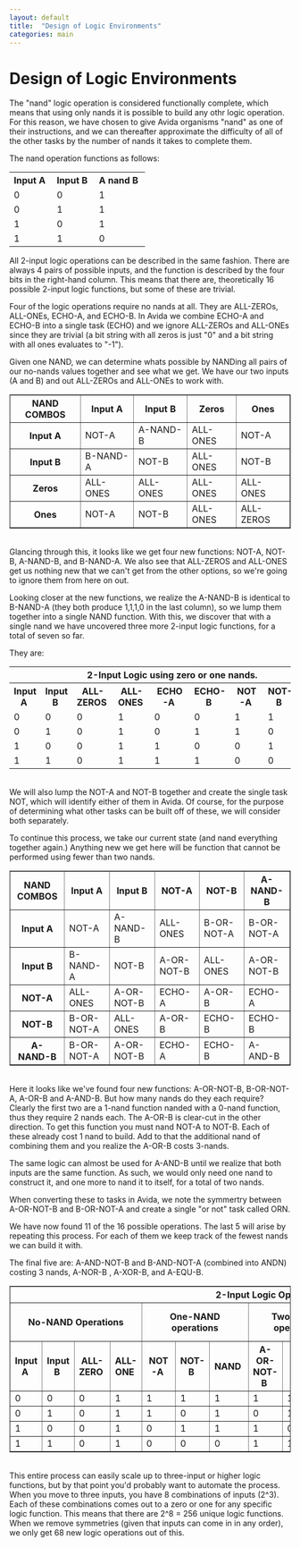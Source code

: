 ```yaml
---
layout: default
title:  "Design of Logic Environments"
categories: main
---
```


<h1 id="firstHeading" class="firstHeading" lang="en">Design of Logic Environments</h1>

<p>The
"nand" logic operation is considered functionally complete, which means
that using only nands it is possible to build any othr logic operation.
For this reason, we have chosen to give Avida organisms "nand" as one
of their instructions, and we can thereafter approximate the difficulty
of all of the other tasks by the number of nands it takes to complete
them.
</p><p>The nand operation functions as follows:
</p>
<table>
<tbody><tr><th>Input A&nbsp; </th><th>Input B&nbsp; </th><th>A nand B&nbsp;</th></tr>
<tr><td>0 </td><td>0 </td><td>1</td></tr>
<tr><td>0 </td><td>1 </td><td>1</td></tr>
<tr><td>1 </td><td>0 </td><td>1</td></tr>
<tr><td>1 </td><td>1 </td><td>0</td></tr>
</tbody></table>
<p>All 2-input logic operations can be described in the same fashion.
There are always 4 pairs of possible inputs, and the function is
described by the four bits in the right-hand column.  This means that
there are, theoretically 16 possible 2-input logic functions, but some
of these are trivial.
</p><p>Four of the logic operations require no nands at all.  They are
ALL-ZEROs, ALL-ONEs, ECHO-A, and ECHO-B.  In Avida we combine ECHO-A and
ECHO-B into a single task (ECHO) and we ignore ALL-ZEROs and ALL-ONEs
since they are trivial (a bit string with all zeros is just "0" and a
bit string with all ones evaluates to "-1").
</p><p>Given one NAND, we can determine whats possible by NANDing all
pairs of our no-nands values together and see what we get.  We have our
two inputs (A and B) and out ALL-ZEROs and ALL-ONEs to work with.
</p>
<table border="1">
<tbody><tr><th>NAND COMBOS </th><th>Input A </th><th>Input B </th><th>Zeros </th><th>Ones
</th></tr><tr><th>Input A </th><td>NOT-A    </td><td>A-NAND-B </td><td>ALL-ONES </td><td>NOT-A
</td></tr><tr><th>Input B </th><td>B-NAND-A </td><td>NOT-B    </td><td>ALL-ONES </td><td>NOT-B
</td></tr><tr><th>Zeros   </th><td>ALL-ONES </td><td>ALL-ONES </td><td>ALL-ONES </td><td>ALL-ONES
</td></tr><tr><th>Ones    </th><td>NOT-A    </td><td>NOT-B    </td><td>ALL-ONES </td><td>ALL-ZEROS
</td></tr></tbody></table>
<p><br>
Glancing through this, it looks like we get four new functions: NOT-A,
NOT-B, A-NAND-B, and B-NAND-A.  We also see that ALL-ZEROS and ALL-ONES
get us nothing new that we can't get from the other options, so we're
going to ignore them from here on out.
</p><p>Looking closer at the new functions, we realize the A-NAND-B is
identical to B-NAND-A (they both produce 1,1,1,0 in the last column), so
we lump them together into a single NAND function.  With this, we
discover that with a single nand we have uncovered three more 2-input
logic functions, for a total of seven so far.
</p><p>They are:
</p>
<table>
<tbody><tr><th colspan="9">2-Input Logic using zero or one nands.</th></tr>
<tr><th>Input A&nbsp; </th><th>Input B&nbsp; </th><th>ALL-ZEROS&nbsp; </th><th>ALL-ONES&nbsp; </th><th>ECHO-A&nbsp; </th><th>ECHO-B&nbsp; </th><th>NOT-A&nbsp; </th><th>NOT-B&nbsp; </th><th>NAND&nbsp;</th></tr>
<tr><td>0 </td><td>0 </td><td>0 </td><td>1 </td><td>0 </td><td>0 </td><td>1 </td><td>1 </td><td>1 </td></tr>
<tr><td>0 </td><td>1 </td><td>0 </td><td>1 </td><td>0 </td><td>1 </td><td>1 </td><td>0 </td><td>1 </td></tr>
<tr><td>1 </td><td>0 </td><td>0 </td><td>1 </td><td>1 </td><td>0 </td><td>0 </td><td>1 </td><td>1 </td></tr>
<tr><td>1 </td><td>1 </td><td>0 </td><td>1 </td><td>1 </td><td>1 </td><td>0 </td><td>0 </td><td>0 </td></tr>
</tbody></table>
<p><br>
We will also lump the NOT-A and NOT-B together and create the single
task NOT, which will identify either of them in Avida.  Of course, for
the purpose of determining what other tasks can be built off of these,
we will consider both separately.
</p><p>To continue this process, we take our current state (and nand
everything together again.)  Anything new we get here will be function
that cannot be performed using fewer than two nands.
</p>
<table border="1">
<tbody><tr><th>NAND COMBOS </th><th>Input A    </th><th>Input B    </th><th>NOT-A      </th><th>NOT-B      </th><th>A-NAND-B
</th></tr><tr><th>Input A     </th><td>NOT-A      </td><td>A-NAND-B   </td><td>ALL-ONES   </td><td>B-OR-NOT-A </td><td>B-OR-NOT-A
</td></tr><tr><th>Input B     </th><td>B-NAND-A   </td><td>NOT-B      </td><td>A-OR-NOT-B </td><td>ALL-ONES   </td><td>A-OR-NOT-B
</td></tr><tr><th>NOT-A       </th><td>ALL-ONES   </td><td>A-OR-NOT-B </td><td>ECHO-A     </td><td>A-OR-B     </td><td>ECHO-A
</td></tr><tr><th>NOT-B       </th><td>B-OR-NOT-A </td><td>ALL-ONES   </td><td>A-OR-B     </td><td>ECHO-B     </td><td>ECHO-B
</td></tr><tr><th>A-NAND-B    </th><td>B-OR-NOT-A </td><td>A-OR-NOT-B </td><td>ECHO-A     </td><td>ECHO-B     </td><td>A-AND-B
</td></tr></tbody></table>
<p><br>
Here it looks like we've found four new functions: A-OR-NOT-B,
B-OR-NOT-A, A-OR-B and A-AND-B.  But how many nands do they each
require?  Clearly the first two are a 1-nand function nanded with a
0-nand function, thus they require 2 nands each.  The A-OR-B is
clear-cut in the other direction.  To get this function you must nand
NOT-A to NOT-B.  Each of these already cost 1 nand to build.  Add to
that the additional nand of combining them and you realize the A-OR-B
costs 3-nands.
</p><p>The same logic can almost be used for A-AND-B until we realize
that both inputs are the same function.  As such, we would only need one
nand to construct it, and one more to nand it to itself, for a total of
two nands.
</p><p>When converting these to tasks in Avida, we note the symmertry
between A-OR-NOT-B and B-OR-NOT-A and create a single "or not" task
called ORN.
</p><p>We have now found 11 of the 16 possible operations.  The last 5
will arise by repeating this process.  For each of them we keep track of
the fewest nands we can build it with.
</p><p>The final five are: A-AND-NOT-B and B-AND-NOT-A (combined into ANDN) costing 3 nands, A-NOR-B , A-XOR-B, and A-EQU-B.
</p>
<table border="1">
<tbody><tr><th colspan="16">2-Input Logic Operations</th></tr>
<tr><th colspan="4">No-NAND Operations </th><th colspan="3">One-NAND operations </th><th colspan="3">Two-NAND operations </th><th colspan="3">Three-NAND operations </th><th colspan="2">Four-NAND operations </th><th>Five NAND op.
</th></tr>
<tr><th>Input A&nbsp; </th><th>Input B&nbsp; </th><th>ALL-ZERO&nbsp; </th><th>ALL-ONE&nbsp; </th><th>NOT-A&nbsp; </th><th>NOT-B&nbsp; </th><th>NAND&nbsp; </th><th>A-OR-NOT-B&nbsp; </th><th>B-OR-NOT-A </th><th>AND </th><th>A-AND-NOT-B </th><th>B-AND-NOT-A </th><th>OR </th><th>NOR </th><th>XOR </th><th>EQU
</th></tr>
<tr><td>0 </td><td>0 </td><td>0 </td><td>1 </td><td>1 </td><td>1 </td><td>1 </td><td>1 </td><td>1 </td><td>0 </td><td>0 </td><td>0 </td><td>0 </td><td>1 </td><td>0 </td><td>1</td></tr>
<tr><td>0 </td><td>1 </td><td>0 </td><td>1 </td><td>1 </td><td>0 </td><td>1 </td><td>0 </td><td>1 </td><td>0 </td><td>0 </td><td>1 </td><td>1 </td><td>0 </td><td>1 </td><td>0</td></tr>
<tr><td>1 </td><td>0 </td><td>0 </td><td>1 </td><td>0 </td><td>1 </td><td>1 </td><td>1 </td><td>0 </td><td>0 </td><td>1 </td><td>0 </td><td>1 </td><td>0 </td><td>1 </td><td>0</td></tr>
<tr><td>1 </td><td>1 </td><td>0 </td><td>1 </td><td>0 </td><td>0 </td><td>0 </td><td>1 </td><td>1 </td><td>1 </td><td>0 </td><td>0 </td><td>1 </td><td>0 </td><td>0 </td><td>1</td></tr>
</tbody></table>
<p><br>
This entire process can easily scale up to three-input or higher logic
functions, but by that point you'd probably want to automate the
process.  When you move to three inputs, you have 8 combinations of
inputs (2^3).  Each of these combinations comes out to a zero or one for
any specific logic function.  This means that there are 2^8 = 256
unique logic functions.  When we remove symmetries (given that inputs
can come in in any order), we only get 68 new logic operations out of
this.
</p>
